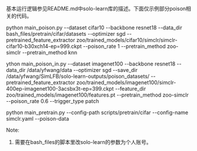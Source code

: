 
基本运行逻辑参见README.md中solo-learn库的描述。下面仅示例部分poison相关的代码。

<!-- cifar-10 poisoning example -->
python main_poison.py --dataset cifar10 --backbone resnet18 --data_dir bash_files/pretrain/cifar/datasets --optimizer sgd --pretrained_feature_extractor zoo/trained_models/cifar10/simclr/simclr-cifar10-b30xch14-ep=999.ckpt --poison_rate 1 --pretrain_method zoo-simclr --pretrain_method knn
<!-- imagenet poisoning example -->
ython main_poison_in.py --dataset imagenet100 --backbone resnet18 --data_dir /data/yfwang/data --optimizer sgd --save_dir /data/yfwang/SimLFB/solo-learn-outputs/poison_datasets/ --pretrained_feature_extractor zoo/trained_models/imagenet100/simclr-400ep-imagenet100-3acsbx3t-ep=399.ckpt  --feature_dir zoo/trained_models/imagenet100/features.pt --pretrain_method zoo-simclr --poison_rate 0.6 --trigger_type patch
<!-- pretrain example, incomplete -->
python main_pretrain.py --config-path scripts/pretrain/cifar --config-name simclr.yaml --poison-data <data xxx>

Note:

1. 需要在bash_files的脚本里改solo-learn的参数为个人账号。
